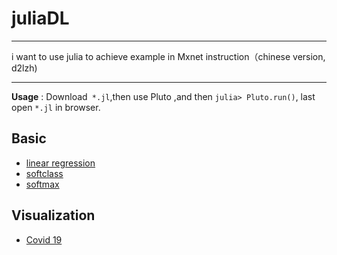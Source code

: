 # juliaDL



***

i want to use julia to achieve example in Mxnet instruction（chinese version, d2lzh)

***

**Usage** : Download` *.jl`,then use Pluto ,and then `julia> Pluto.run()`, last open `*.jl` in browser.

## Basic

- [linear regression](https://github.com/ZhouZhuofei/juliaDL/blob/main/Basic/LinearRegression.jl)
- [softclass](https://github.com/ZhouZhuofei/juliaDL/blob/main/Basic/softclass.jl)
- [softmax](https://github.com/ZhouZhuofei/juliaDL/blob/main/Basic/softmax1.jl)

## Visualization

- [Covid 19](https://github.com/ZhouZhuofei/juliaDL/blob/main/Html/Covid_19.jl.html)
